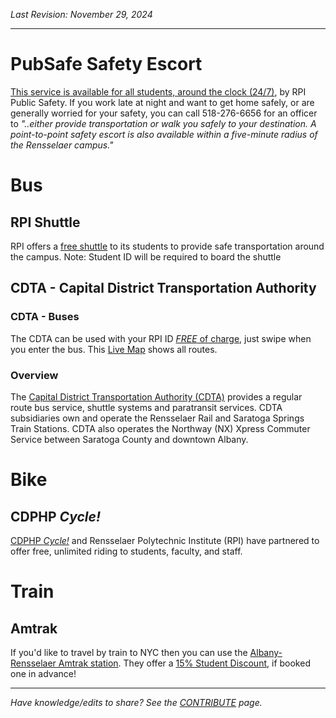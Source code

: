 _Last Revision: November 29, 2024_

---

# PubSafe Safety Escort
[This service is available for all students, around the clock (24/7)](https://publicsafety.rpi.edu/personal-safety/transportation), by RPI Public Safety. If you work late at night and want to get home safely, or are generally worried for your safety, you can call 518-276-6656 for an officer to _"..either provide transportation or walk you safely to your destination. A point-to-point safety escort is also available within a five-minute radius of the Rensselaer campus."_

# Bus
## RPI Shuttle
RPI offers a [free shuttle](https://info.rpi.edu/rensselaer-shuttle) to its students to provide safe transportation around the campus. Note: Student ID will be required to board the shuttle
## CDTA - Capital District Transportation Authority

### CDTA - Buses
The CDTA can be used with your RPI ID [_FREE_ of charge](https://info.rpi.edu/parking-and-transportation/cdta-bus-service/), just swipe when you enter the bus. 
This [Live Map](https://www.cdta.org/service-map/) shows all routes.
### Overview
The [Capital District Transportation Authority (CDTA)](https://www.cdta.org/routes) provides a regular route bus service, shuttle systems and paratransit services. CDTA subsidiaries own and operate the Rensselaer Rail and Saratoga Springs Train Stations. CDTA also operates the Northway (NX) Xpress Commuter Service between Saratoga County and downtown Albany.

# Bike

## CDPHP _Cycle!_
[CDPHP _Cycle!_](https://info.rpi.edu/dean-students/09/19/2018/cdphp-cycle-comes-rensselaer) and Rensselaer Polytechnic Institute (RPI) have partnered to offer free, unlimited riding to students, faculty, and staff.

# Train
## Amtrak
If you'd like to travel by train to NYC then you can use the [Albany-Rensselaer Amtrak station](https://www.amtrak.com/stations/alb). They offer a [15% Student Discount](https://www.amtrak.com/student-discounts), if booked one in advance!


---
_Have knowledge/edits to share? See the [CONTRIBUTE](../CONTRIBUTE.md) page._